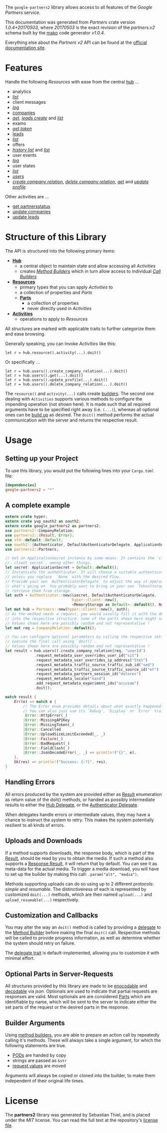 <!---
DO NOT EDIT !
This file was generated automatically from 'src/mako/api/README.md.mako'
DO NOT EDIT !
-->
The `google-partners2` library allows access to all features of the *Google Partners* service.

This documentation was generated from *Partners* crate version *1.0.4+20170503*, where *20170503* is the exact revision of the *partners:v2* schema built by the [mako](http://www.makotemplates.org/) code generator *v1.0.4*.

Everything else about the *Partners* *v2* API can be found at the
[official documentation site](https://developers.google.com/partners/).
# Features

Handle the following *Resources* with ease from the central [hub](https://docs.rs/google-partners2/1.0.4+20170503/google_partners2/struct.Partners.html) ... 

* analytics
 * [*list*](https://docs.rs/google-partners2/1.0.4+20170503/google_partners2/struct.AnalyticListCall.html)
* client messages
 * [*log*](https://docs.rs/google-partners2/1.0.4+20170503/google_partners2/struct.ClientMessageLogCall.html)
* [companies](https://docs.rs/google-partners2/1.0.4+20170503/google_partners2/struct.Company.html)
 * [*get*](https://docs.rs/google-partners2/1.0.4+20170503/google_partners2/struct.CompanyGetCall.html), [*leads create*](https://docs.rs/google-partners2/1.0.4+20170503/google_partners2/struct.CompanyLeadCreateCall.html) and [*list*](https://docs.rs/google-partners2/1.0.4+20170503/google_partners2/struct.CompanyListCall.html)
* exams
 * [*get token*](https://docs.rs/google-partners2/1.0.4+20170503/google_partners2/struct.ExamGetTokenCall.html)
* [leads](https://docs.rs/google-partners2/1.0.4+20170503/google_partners2/struct.Lead.html)
 * [*list*](https://docs.rs/google-partners2/1.0.4+20170503/google_partners2/struct.LeadListCall.html)
* offers
 * [*history list*](https://docs.rs/google-partners2/1.0.4+20170503/google_partners2/struct.OfferHistoryListCall.html) and [*list*](https://docs.rs/google-partners2/1.0.4+20170503/google_partners2/struct.OfferListCall.html)
* user events
 * [*log*](https://docs.rs/google-partners2/1.0.4+20170503/google_partners2/struct.UserEventLogCall.html)
* user states
 * [*list*](https://docs.rs/google-partners2/1.0.4+20170503/google_partners2/struct.UserStateListCall.html)
* [users](https://docs.rs/google-partners2/1.0.4+20170503/google_partners2/struct.User.html)
 * [*create company relation*](https://docs.rs/google-partners2/1.0.4+20170503/google_partners2/struct.UserCreateCompanyRelationCall.html), [*delete company relation*](https://docs.rs/google-partners2/1.0.4+20170503/google_partners2/struct.UserDeleteCompanyRelationCall.html), [*get*](https://docs.rs/google-partners2/1.0.4+20170503/google_partners2/struct.UserGetCall.html) and [*update profile*](https://docs.rs/google-partners2/1.0.4+20170503/google_partners2/struct.UserUpdateProfileCall.html)

Other activities are ...

* [get partnersstatus](https://docs.rs/google-partners2/1.0.4+20170503/google_partners2/struct.MethodGetPartnersstatuCall.html)
* [update companies](https://docs.rs/google-partners2/1.0.4+20170503/google_partners2/struct.MethodUpdateCompanyCall.html)
* [update leads](https://docs.rs/google-partners2/1.0.4+20170503/google_partners2/struct.MethodUpdateLeadCall.html)



# Structure of this Library

The API is structured into the following primary items:

* **[Hub](https://docs.rs/google-partners2/1.0.4+20170503/google_partners2/struct.Partners.html)**
    * a central object to maintain state and allow accessing all *Activities*
    * creates [*Method Builders*](https://docs.rs/google-partners2/1.0.4+20170503/google_partners2/trait.MethodsBuilder.html) which in turn
      allow access to individual [*Call Builders*](https://docs.rs/google-partners2/1.0.4+20170503/google_partners2/trait.CallBuilder.html)
* **[Resources](https://docs.rs/google-partners2/1.0.4+20170503/google_partners2/trait.Resource.html)**
    * primary types that you can apply *Activities* to
    * a collection of properties and *Parts*
    * **[Parts](https://docs.rs/google-partners2/1.0.4+20170503/google_partners2/trait.Part.html)**
        * a collection of properties
        * never directly used in *Activities*
* **[Activities](https://docs.rs/google-partners2/1.0.4+20170503/google_partners2/trait.CallBuilder.html)**
    * operations to apply to *Resources*

All *structures* are marked with applicable traits to further categorize them and ease browsing.

Generally speaking, you can invoke *Activities* like this:

```Rust,ignore
let r = hub.resource().activity(...).doit()
```

Or specifically ...

```ignore
let r = hub.users().create_company_relation(...).doit()
let r = hub.users().get(...).doit()
let r = hub.users().update_profile(...).doit()
let r = hub.users().delete_company_relation(...).doit()
```

The `resource()` and `activity(...)` calls create [builders][builder-pattern]. The second one dealing with `Activities` 
supports various methods to configure the impending operation (not shown here). It is made such that all required arguments have to be 
specified right away (i.e. `(...)`), whereas all optional ones can be [build up][builder-pattern] as desired.
The `doit()` method performs the actual communication with the server and returns the respective result.

# Usage

## Setting up your Project

To use this library, you would put the following lines into your `Cargo.toml` file:

```toml
[dependencies]
google-partners2 = "*"
```

## A complete example

```Rust
extern crate hyper;
extern crate yup_oauth2 as oauth2;
extern crate google_partners2 as partners2;
use partners2::CompanyRelation;
use partners2::{Result, Error};
use std::default::Default;
use oauth2::{Authenticator, DefaultAuthenticatorDelegate, ApplicationSecret, MemoryStorage};
use partners2::Partners;

// Get an ApplicationSecret instance by some means. It contains the `client_id` and 
// `client_secret`, among other things.
let secret: ApplicationSecret = Default::default();
// Instantiate the authenticator. It will choose a suitable authentication flow for you, 
// unless you replace  `None` with the desired Flow.
// Provide your own `AuthenticatorDelegate` to adjust the way it operates and get feedback about 
// what's going on. You probably want to bring in your own `TokenStorage` to persist tokens and
// retrieve them from storage.
let auth = Authenticator::new(&secret, DefaultAuthenticatorDelegate,
                              hyper::Client::new(),
                              <MemoryStorage as Default>::default(), None);
let mut hub = Partners::new(hyper::Client::new(), auth);
// As the method needs a request, you would usually fill it with the desired information
// into the respective structure. Some of the parts shown here might not be applicable !
// Values shown here are possibly random and not representative !
let mut req = CompanyRelation::default();

// You can configure optional parameters by calling the respective setters at will, and
// execute the final call using `doit()`.
// Values shown here are possibly random and not representative !
let result = hub.users().create_company_relation(req, "userId")
             .request_metadata_user_overrides_user_id("sit")
             .request_metadata_user_overrides_ip_address("Stet")
             .request_metadata_traffic_source_traffic_sub_id("sed")
             .request_metadata_traffic_source_traffic_source_id("et")
             .request_metadata_partners_session_id("dolores")
             .request_metadata_locale("kasd")
             .add_request_metadata_experiment_ids("accusam")
             .doit();

match result {
    Err(e) => match e {
        // The Error enum provides details about what exactly happened.
        // You can also just use its `Debug`, `Display` or `Error` traits
         Error::HttpError(_)
        |Error::MissingAPIKey
        |Error::MissingToken(_)
        |Error::Cancelled
        |Error::UploadSizeLimitExceeded(_, _)
        |Error::Failure(_)
        |Error::BadRequest(_)
        |Error::FieldClash(_)
        |Error::JsonDecodeError(_, _) => println!("{}", e),
    },
    Ok(res) => println!("Success: {:?}", res),
}

```
## Handling Errors

All errors produced by the system are provided either as [Result](https://docs.rs/google-partners2/1.0.4+20170503/google_partners2/enum.Result.html) enumeration as return value of 
the doit() methods, or handed as possibly intermediate results to either the 
[Hub Delegate](https://docs.rs/google-partners2/1.0.4+20170503/google_partners2/trait.Delegate.html), or the [Authenticator Delegate](https://docs.rs/yup-oauth2/*/yup_oauth2/trait.AuthenticatorDelegate.html).

When delegates handle errors or intermediate values, they may have a chance to instruct the system to retry. This 
makes the system potentially resilient to all kinds of errors.

## Uploads and Downloads
If a method supports downloads, the response body, which is part of the [Result](https://docs.rs/google-partners2/1.0.4+20170503/google_partners2/enum.Result.html), should be
read by you to obtain the media.
If such a method also supports a [Response Result](https://docs.rs/google-partners2/1.0.4+20170503/google_partners2/trait.ResponseResult.html), it will return that by default.
You can see it as meta-data for the actual media. To trigger a media download, you will have to set up the builder by making
this call: `.param("alt", "media")`.

Methods supporting uploads can do so using up to 2 different protocols: 
*simple* and *resumable*. The distinctiveness of each is represented by customized 
`doit(...)` methods, which are then named `upload(...)` and `upload_resumable(...)` respectively.

## Customization and Callbacks

You may alter the way an `doit()` method is called by providing a [delegate](https://docs.rs/google-partners2/1.0.4+20170503/google_partners2/trait.Delegate.html) to the 
[Method Builder](https://docs.rs/google-partners2/1.0.4+20170503/google_partners2/trait.CallBuilder.html) before making the final `doit()` call. 
Respective methods will be called to provide progress information, as well as determine whether the system should 
retry on failure.

The [delegate trait](https://docs.rs/google-partners2/1.0.4+20170503/google_partners2/trait.Delegate.html) is default-implemented, allowing you to customize it with minimal effort.

## Optional Parts in Server-Requests

All structures provided by this library are made to be [enocodable](https://docs.rs/google-partners2/1.0.4+20170503/google_partners2/trait.RequestValue.html) and 
[decodable](https://docs.rs/google-partners2/1.0.4+20170503/google_partners2/trait.ResponseResult.html) via *json*. Optionals are used to indicate that partial requests are responses 
are valid.
Most optionals are are considered [Parts](https://docs.rs/google-partners2/1.0.4+20170503/google_partners2/trait.Part.html) which are identifiable by name, which will be sent to 
the server to indicate either the set parts of the request or the desired parts in the response.

## Builder Arguments

Using [method builders](https://docs.rs/google-partners2/1.0.4+20170503/google_partners2/trait.CallBuilder.html), you are able to prepare an action call by repeatedly calling it's methods.
These will always take a single argument, for which the following statements are true.

* [PODs][wiki-pod] are handed by copy
* strings are passed as `&str`
* [request values](https://docs.rs/google-partners2/1.0.4+20170503/google_partners2/trait.RequestValue.html) are moved

Arguments will always be copied or cloned into the builder, to make them independent of their original life times.

[wiki-pod]: http://en.wikipedia.org/wiki/Plain_old_data_structure
[builder-pattern]: http://en.wikipedia.org/wiki/Builder_pattern
[google-go-api]: https://github.com/google/google-api-go-client

# License
The **partners2** library was generated by Sebastian Thiel, and is placed 
under the *MIT* license.
You can read the full text at the repository's [license file][repo-license].

[repo-license]: https://github.com/Byron/google-apis-rsblob/master/LICENSE.md
